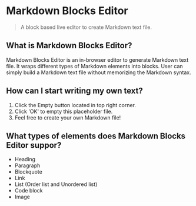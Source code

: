 # Markdown Blocks Editor

> A block based live editor to create Markdown text file.

## What is Markdown Blocks Editor?

Markdown Blocks Editor is an in-browser editor to generate Markdown text file. It wraps different types of Markdown elements into blocks. User can simply build a Markdown text file without memorizing the Markdown syntax.

## How can I start writing my own text?

1. Click the Empty button located in top right corner.
2. Click 'OK' to empty this placeholder file.
3. Feel free to create your own Markdown file!

## What types of elements does Markdown Blocks Editor suppor?

- Heading
- Paragraph
- Blockquote
- Link
- List (Order list and Unordered list)
- Code block
- Image
